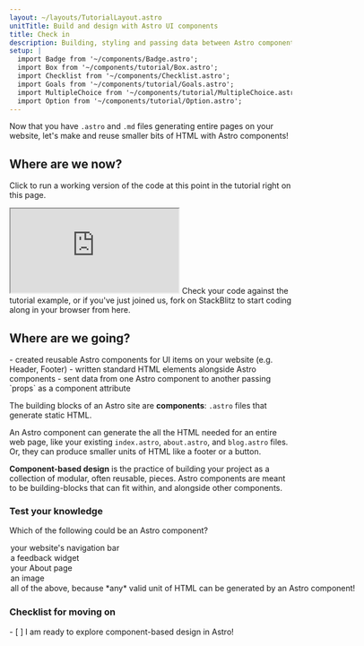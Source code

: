 ```yaml
---
layout: ~/layouts/TutorialLayout.astro
unitTitle: Build and design with Astro UI components
title: Check in
description: Building, styling and passing data between Astro components. 
setup: |
  import Badge from '~/components/Badge.astro';
  import Box from '~/components/tutorial/Box.astro';
  import Checklist from '~/components/Checklist.astro';
  import Goals from '~/components/tutorial/Goals.astro';
  import MultipleChoice from '~/components/tutorial/MultipleChoice.astro';
  import Option from '~/components/tutorial/Option.astro';
---
```

Now that you have `.astro` and `.md` files generating entire pages on your website, let's make and reuse smaller bits of HTML with Astro components!

## Where are we now?

Click to run a working version of the code at this point in the tutorial right on this page.

 <iframe src="https://stackblitz.com/edit/astro-tutorial-2?ctl=1&embed=1&file=src/pages/index.astro"></iframe>
 Check your code against the tutorial example, or if you've just joined us, fork on StackBlitz to start coding along in your browser from here.

## Where are we going?

<Goals>
  - created reusable Astro components for UI items on your website (e.g. Header, Footer)
  - written standard HTML elements alongside Astro components
  - sent data from one Astro component to another passing `props` as a component attribute

</Goals>

The building blocks of an Astro site are **components**: `.astro` files that generate static HTML. 

An Astro component can generate the all the HTML needed for an entire web page, like your existing `index.astro`, `about.astro`, and `blog.astro` files. Or, they can produce smaller units of HTML like a footer or a button.

**Component-based design** is the practice of building your project as a collection of modular, often reusable, pieces. Astro components are meant to be building-blocks that can fit within, and alongside other components. 

<Box icon="question-mark">

### Test your knowledge

Which of the following could be an Astro component?

<MultipleChoice>
  <Option>your website's navigation bar</Option>
  <Option>a feedback widget</Option>
  <Option>your About page</Option>
  <Option>an image</Option>
  <Option isCorrect>all of the above, because *any* valid unit of HTML can be generated by an Astro component!</Option>
</MultipleChoice>

</Box>

<Box icon="check-list">

### Checklist for moving on

<Checklist key="components">
- [ ] I am ready to explore component-based design in Astro!
</Checklist>
</Box>